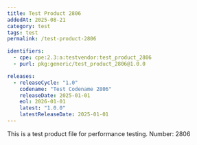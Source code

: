 ```yaml
---
title: Test Product 2806
addedAt: 2025-08-21
category: test
tags: test
permalink: /test-product-2806

identifiers:
  - cpe: cpe:2.3:a:testvendor:test_product_2806
  - purl: pkg:generic/test_product_2806@1.0.0

releases:
  - releaseCycle: "1.0"
    codename: "Test Codename 2806"
    releaseDate: 2025-01-01
    eol: 2026-01-01
    latest: "1.0.0"
    latestReleaseDate: 2025-01-01
---
```


This is a test product file for performance testing. Number: 2806
